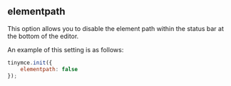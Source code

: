 ## elementpath

This option allows you to disable the element path within the status bar at the bottom of the editor.

An example of this setting is as follows:

```js
tinymce.init({
    elementpath: false
});
```
